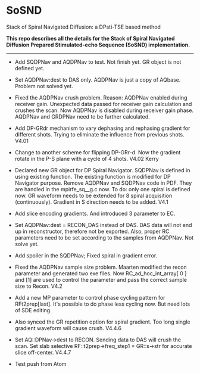 # SoSND
Stack of Spiral Navigated Diffusion: a DPsti-TSE based method

**This repo describes all the details for the Stack of Spiral Navigated Diffusion Prepared Stimulated-echo Sequence (SoSND) implementation.**

---

* Add SQDPNav and AQDPNav to test. Not finish yet. GR object is not defined yet.

* Set AQDPNav:dest to DAS only. AQDPNav is just a copy of AQbase. Problem not solved yet.

* Fixed the AQDPNav crush problem. Reason: AQDPNav enabled during receiver gain. Unexpected data passed for receiver gain calculation and crushes the scan. Now AQDPNav is disabled during receiver gain phase.
AQDPNav and GRDPNav need to be further calculated.

* Add DP-GRdr mechanism to vary dephasing and rephasing gradient for different shots. Trying to eliminate the influence from previous shots. V4.01

* Change to another scheme for flipping DP-GRr-d. Now the gradient rotate in the P-S plane with a cycle of 4 shots.  V4.02 Kerry

* Declared new GR object for DP Spiral Navigator.
SQDPNav is defined in using existing function.
The existing function is modified for DP Navigator purpose.
Remove AQDPNav and SQDPNav code in PDF. They are handled in the mpirfe_sq__g.c now.
To do: only one spiral is defined now. GR waveform needs to be extended for 8 spiral acquisition (continuously).
Gradient in S direction needs to be added. V4.1

* Add slice encoding gradients. And introduced 3 parameter to EC.  

* Set AQDPNav:dest = RECON_DAS instead of DAS. DAS data will not end up in reconstructor, therefore not be exported.
Also, proper RC parameters need to be set according to the samples from AQDPNav. Not solve yet.

* Add spoiler in the SQDPNav; Fixed spiral in gradient error.

* Fixed the AQDPNav sample size problem. Maarten modified the recon parameter and generated two exe files. Now  RC_ad_hoc_int_array[ 0 ] and [1] are used to control the parameter and pass the correct sample size to Recon. V4.2

* Add a new MP parameter to control phase cycling pattern for RFt2prep[last]. It's possible to do phase less cycling now. But need lots of SDE editing.

* Also synced the GR repetition option for spiral gradient. Too long single gradient waveform will cause crush. V4.4.6

* Set AQ::DPNav->dest to RECON. Sending data to DAS will crush the scan.
Set slab selective RF::t2prep->freq_step1 = GR::s->str for accurate slice off-center. V4.4.7

* Test push from Atom
